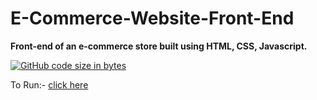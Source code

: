 # E-Commerce-Website-Front-End

**Front-end of an e-commerce store built using HTML, CSS, Javascript.**

[![GitHub code size in bytes](https://img.shields.io/github/languages/code-size/Sranu2109/Capacitymatrix.svg?logo=git&style=social)](https://Sranu2109.github.io/Capacitymatrix/)

To Run:- [click here](https://sranu2109.github.io/E-Commerce-Store-Front-End.github.io/)
